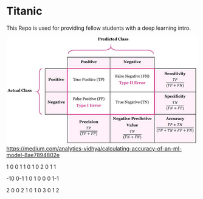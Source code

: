 # Titanic
This Repo is used for providing fellow students with a deep learning intro.

![](img.png)
https://medium.com/analytics-vidhya/calculating-accuracy-of-an-ml-model-8ae7894802e

1 0 0 1
1 0 1 0
2 0 1 1

-10 0-1
1 0 1 0
0 0 1-1

2 0 0 2
1 0 1 0
3 0 1 2
